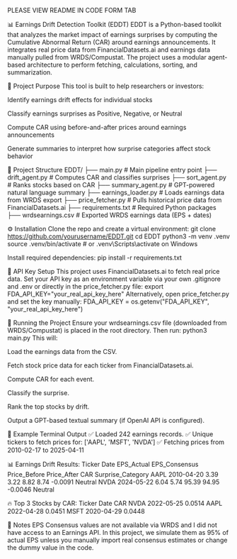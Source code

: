 PLEASE VIEW README IN CODE FORM TAB

📊 Earnings Drift Detection Toolkit (EDDT)
EDDT is a Python-based toolkit that analyzes the market impact of earnings surprises by computing the Cumulative Abnormal Return (CAR) around earnings announcements. It integrates real price data from FinancialDatasets.ai and earnings data manually pulled from WRDS/Compustat. The project uses a modular agent-based architecture to perform fetching, calculations, sorting, and summarization.

🧠 Project Purpose
This tool is built to help researchers or investors:

Identify earnings drift effects for individual stocks

Classify earnings surprises as Positive, Negative, or Neutral

Compute CAR using before-and-after prices around earnings announcements

Generate summaries to interpret how surprise categories affect stock behavior

📂 Project Structure
EDDT/
├── main.py                  # Main pipeline entry point
├── drift_agent.py           # Computes CAR and classifies surprises
├── sort_agent.py            # Ranks stocks based on CAR
├── summary_agent.py         # GPT-powered natural language summary
├── earnings_loader.py       # Loads earnings data from WRDS export
├── price_fetcher.py         # Pulls historical price data from FinancialDatasets.ai
├── requirements.txt         # Required Python packages
├── wrdsearnings.csv         # Exported WRDS earnings data (EPS + dates)

⚙️ Installation
Clone the repo and create a virtual environment:
git clone https://github.com/yourusername/EDDT.git
cd EDDT
python3 -m venv .venv
source .venv/bin/activate  # or .venv\Scripts\activate on Windows

Install required dependencies:
pip install -r requirements.txt

🔐 API Key Setup
This project uses FinancialDatasets.ai to fetch real price data. Set your API key as an environment variable via your own .gitignore and .env or directly in the price_fetcher.py file:
export FDA_API_KEY="your_real_api_key_here"
Alternatively, open price_fetcher.py and set the key manually:
FDA_API_KEY = os.getenv("FDA_API_KEY", "your_real_api_key_here")

🚀 Running the Project
Ensure your wrdsearnings.csv file (downloaded from WRDS/Compustat) is placed in the root directory. Then run:
python3 main.py
This will:

Load the earnings data from the CSV.

Fetch stock price data for each ticker from FinancialDatasets.ai.

Compute CAR for each event.

Classify the surprise.

Rank the top stocks by drift.

Output a GPT-based textual summary (if OpenAI API is configured).

🧾 Example Terminal Output
✅ Loaded 242 earnings records.
✅ Unique tickers to fetch prices for: ['AAPL', 'MSFT', 'NVDA']
✅ Fetching prices from 2010-02-17 to 2025-04-11

📊 Earnings Drift Results:
  Ticker       Date  EPS_Actual  EPS_Consensus  Price_Before  Price_After       CAR Surprise_Category
   AAPL 2010-04-20        3.39         3.22         8.82         8.74     -0.0091        Neutral
   NVDA 2024-05-22        6.04         5.74        95.39        94.95     -0.0046        Neutral

🔥 Top 3 Stocks by CAR:
  Ticker       Date       CAR
   NVDA    2022-05-25   0.0514
   AAPL    2022-04-28   0.0451
   MSFT    2020-04-29   0.0448

💬 Notes
EPS Consensus values are not available via WRDS and I did not have access to an Earnings API. In this project, we simulate them as 95% of actual EPS unless you manually import real consensus estimates or change the dummy value in the code.
